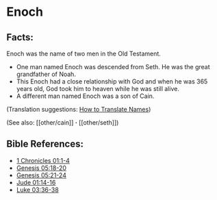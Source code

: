 # Enoch #

## Facts: ##

Enoch was the name of two men in the Old Testament.

* One man named Enoch was descended from Seth. He was the great grandfather of Noah.
* This Enoch had a close relationship with God and when he was 365 years old, God took him to heaven while he was still alive.
* A different man named Enoch was a son of Cain.

(Translation suggestions: [How to Translate Names](en/ta-vol1/translate/man/translate-names))

(See also: [[other/cain]] **·** [[other/seth]])

## Bible References: ##

* [1 Chronicles 01:1-4](en/tn/1ch/help/01/01)
* [Genesis 05:18-20](en/tn/gen/help/05/18)
* [Genesis 05:21-24](en/tn/gen/help/05/21)
* [Jude 01:14-16](en/tn/jud/help/01/14)
* [Luke 03:36-38](en/tn/luk/help/03/36)